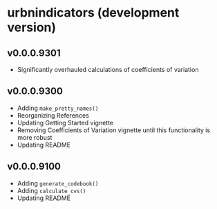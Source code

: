 # urbnindicators (development version)

## v0.0.0.9301 
* Significantly overhauled calculations of coefficients of variation

## v0.0.0.9300 
* Adding `make_pretty_names()`
* Reorganizing References
* Updating Getting Started vignette
* Removing Coefficients of Variation vignette until this functionality is more robust
* Updating README

## v0.0.0.9100 
* Adding `generate_codebook()`
* Adding `calculate_cvs()`
* Updating README
